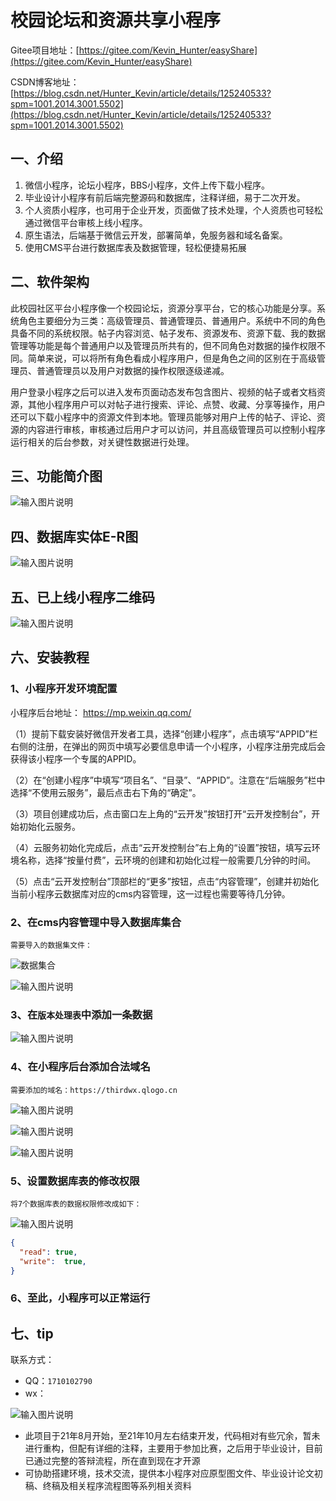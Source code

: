 # 校园论坛和资源共享小程序
Gitee项目地址：[https://gitee.com/Kevin_Hunter/easyShare](https://gitee.com/Kevin_Hunter/easyShare)

CSDN博客地址：[https://blog.csdn.net/Hunter_Kevin/article/details/125240533?spm=1001.2014.3001.5502](https://blog.csdn.net/Hunter_Kevin/article/details/125240533?spm=1001.2014.3001.5502)

## 一、介绍
1. 微信小程序，论坛小程序，BBS小程序，文件上传下载小程序。
2. 毕业设计小程序有前后端完整源码和数据库，注释详细，易于二次开发。
3. 个人资质小程序，也可用于企业开发，页面做了技术处理，个人资质也可轻松通过微信平台审核上线小程序。
4. 原生语法，后端基于微信云开发，部署简单，免服务器和域名备案。
5. 使用CMS平台进行数据库表及数据管理，轻松便捷易拓展

## 二、软件架构
此校园社区平台小程序像一个校园论坛，资源分享平台，它的核心功能是分享。系统角色主要细分为三类：高级管理员、普通管理员、普通用户。系统中不同的角色具备不同的系统权限。帖子内容浏览、帖子发布、资源发布、资源下载、我的数据管理等功能是每个普通用户以及管理员所共有的，但不同角色对数据的操作权限不同。简单来说，可以将所有角色看成小程序用户，但是角色之间的区别在于高级管理员、普通管理员以及用户对数据的操作权限逐级递减。

用户登录小程序之后可以进入发布页面动态发布包含图片、视频的帖子或者文档资源，其他小程序用户可以对帖子进行搜索、评论、点赞、收藏、分享等操作，用户还可以下载小程序中的资源文件到本地。管理员能够对用户上传的帖子、评论、资源的内容进行审核，审核通过后用户才可以访问，并且高级管理员可以控制小程序运行相关的后台参数，对关键性数据进行处理。

## 三、功能简介图

![输入图片说明](uploadReadmeImage/202206020114253.gif)

## 四、数据库实体E-R图
![输入图片说明](uploadReadmeImage/202206020114333.gif)

## 五、已上线小程序二维码
![输入图片说明](uploadReadmeImage/gh_39da1a50363a_258.jpg)

## 六、安装教程
### 1、小程序开发环境配置
小程序后台地址： https://mp.weixin.qq.com/

（1）提前下载安装好微信开发者工具，选择“创建小程序”，点击填写“APPID”栏右侧的注册，在弹出的网页中填写必要信息申请一个小程序，小程序注册完成后会获得该小程序一个专属的APPID。

（2）在“创建小程序”中填写“项目名”、“目录”、“APPID”。注意在“后端服务”栏中选择“不使用云服务”，最后点击右下角的“确定”。

（3）项目创建成功后，点击窗口左上角的“云开发”按钮打开“云开发控制台”，开始初始化云服务。

（4）云服务初始化完成后，点击“云开发控制台”右上角的“设置”按钮，填写云环境名称，选择“按量付费”，云环境的创建和初始化过程一般需要几分钟的时间。

（5）点击“云开发控制台”顶部栏的“更多”按钮，点击“内容管理”，创建并初始化当前小程序云数据库对应的cms内容管理，这一过程也需要等待几分钟。

### 2、在cms内容管理中导入数据库集合
`需要导入的数据集文件：`

![数据集合](uploadReadmeImage/sql_JSON.png)

![输入图片说明](uploadReadmeImage/20220611223658.png)
### 3、在`版本处理表`中添加一条数据
![输入图片说明](uploadReadmeImage/20220611224024.png)
### 4、在小程序后台添加合法域名

`需要添加的域名：https://thirdwx.qlogo.cn`

![输入图片说明](uploadReadmeImage/20220611224554.jpg)

![输入图片说明](uploadReadmeImage/20220611224710.png)

![输入图片说明](uploadReadmeImage/20220611224252.jpg)
### 5、设置数据库表的修改权限
`将7个数据库表的数据权限修改成如下：`

![输入图片说明](uploadReadmeImage/20220611224918.png)
```json
{
  "read": true,
  "write":  true,
}
```
### 6、至此，小程序可以正常运行
## 七、tip
联系方式：
*   QQ：`1710102790`
*   wx：

![输入图片说明](uploadReadmeImage/wxCode.png)
*   此项目于21年8月开始，至21年10月左右结束开发，代码相对有些冗余，暂未进行重构，但配有详细的注释，主要用于参加比赛，之后用于毕业设计，目前已通过完整的答辩流程，所在直到现在才开源
*   可协助搭建环境，技术交流，提供本小程序对应原型图文件、毕业设计论文初稿、终稿及相关程序流程图等系列相关资料
